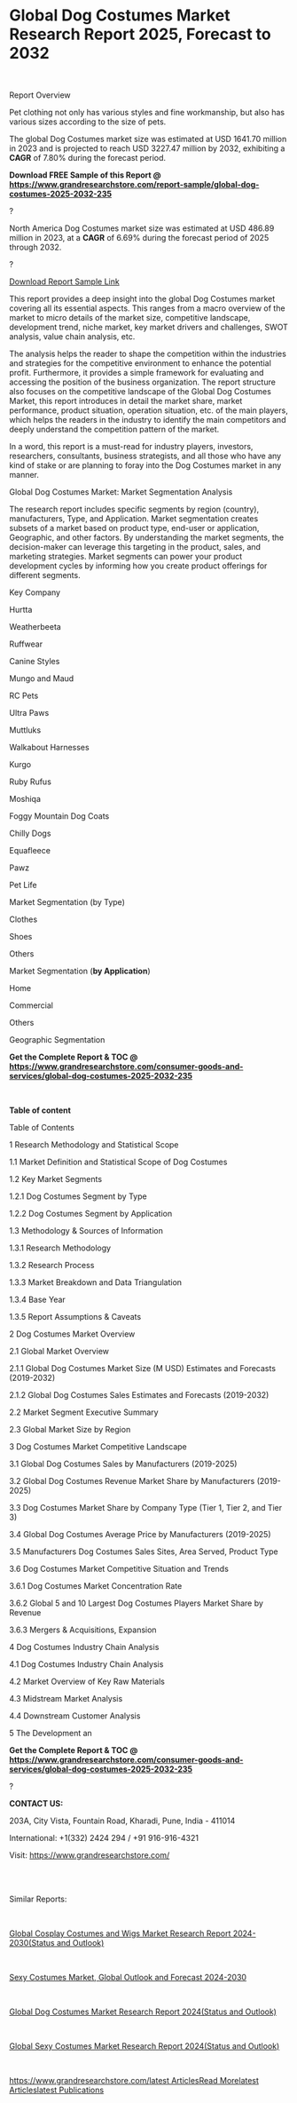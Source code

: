 <h1>Global Dog Costumes Market Research Report 2025, Forecast to 2032</h1><br/><p>Report Overview</p>
 
 
 
 <p>Pet clothing not only has various styles and fine workmanship, but also has various sizes according to the size of pets.</p>
 
 
 
 <p>The global Dog Costumes market size was estimated at USD 1641.70 million in 2023 and is projected to reach USD 3227.47 million by 2032, exhibiting a <strong>CAGR</strong> of 7.80% during the forecast period.</p>
 
 
 
 <div><b>Download FREE Sample of this Report @ <a href="https://www.grandresearchstore.com/report-sample/global-dog-costumes-2025-2032-235">https://www.grandresearchstore.com/report-sample/global-dog-costumes-2025-2032-235</a></b></div>
 
 
 
 <p>? </p>
 
 
 
 <p>North America Dog Costumes market size was estimated at USD 486.89 million in 2023, at a <strong>CAGR</strong> of 6.69% during the forecast period of 2025 through 2032.</p>
 
 
 
 <p>? </p>
 
 
 
 <p><a href="https://www.grandresearchstore.com/mr-admin/report-sample/global-dog-costumes-2025-2032-235">Download Report Sample Link</a></p>
 
 
 
 <p>This report provides a deep insight into the global Dog Costumes market covering all its essential aspects. This ranges from a macro overview of the market to micro details of the market size, competitive landscape, development trend, niche market, key market drivers and challenges, SWOT analysis, value chain analysis, etc.</p>
 
 
 
 <p>The analysis helps the reader to shape the competition within the industries and strategies for the competitive environment to enhance the potential profit. Furthermore, it provides a simple framework for evaluating and accessing the position of the business organization. The report structure also focuses on the competitive landscape of the Global Dog Costumes Market, this report introduces in detail the market share, market performance, product situation, operation situation, etc. of the main players, which helps the readers in the industry to identify the main competitors and deeply understand the competition pattern of the market.</p>
 
 
 
 <p>In a word, this report is a must-read for industry players, investors, researchers, consultants, business strategists, and all those who have any kind of stake or are planning to foray into the Dog Costumes market in any manner.</p>
 
 
 
 <p>Global Dog Costumes Market: Market Segmentation Analysis</p>
 
 
 
 <p>The research report includes specific segments by region (country), manufacturers, Type, and Application. Market segmentation creates subsets of a market based on product type, end-user or application, Geographic, and other factors. By understanding the market segments, the decision-maker can leverage this targeting in the product, sales, and marketing strategies. Market segments can power your product development cycles by informing how you create product offerings for different segments.</p>
 
 
 
 <p>Key Company</p>
 
 
 
 <p>Hurtta</p>
 
 
 
 <p>Weatherbeeta</p>
 
 
 
 <p>Ruffwear</p>
 
 
 
 <p>Canine Styles</p>
 
 
 
 <p>Mungo and Maud</p>
 
 
 
 <p>RC Pets</p>
 
 
 
 <p>Ultra Paws</p>
 
 
 
 <p>Muttluks</p>
 
 
 
 <p>Walkabout Harnesses</p>
 
 
 
 <p>Kurgo</p>
 
 
 
 <p>Ruby Rufus</p>
 
 
 
 <p>Moshiqa</p>
 
 
 
 <p>Foggy Mountain Dog Coats</p>
 
 
 
 <p>Chilly Dogs</p>
 
 
 
 <p>Equafleece</p>
 
 
 
 <p>Pawz</p>
 
 
 
 <p>Pet Life</p>
 
 
 
 <p>Market Segmentation (by Type)</p>
 
 
 
 <p>Clothes</p>
 
 
 
 <p>Shoes</p>
 
 
 
 <p>Others</p>
 
 
 
 <p>Market Segmentation (<strong>by Application</strong>)</p>
 
 
 
 <p>Home</p>
 
 
 
 <p>Commercial</p>
 
 
 
 <p>Others</p>
 
 
 
 <p>Geographic Segmentation</p>
 
 
 
 <div><b>Get the Complete Report & TOC @ <a href="https://www.grandresearchstore.com/consumer-goods-and-services/global-dog-costumes-2025-2032-235">https://www.grandresearchstore.com/consumer-goods-and-services/global-dog-costumes-2025-2032-235</a></b></div>
 
 
 
 <p><br />
 
 <b>Table of content</b></p>
 
 
 
 <p>Table of Contents<br />
 
 1 Research Methodology and Statistical Scope<br />
 
 1.1 Market Definition and Statistical Scope of Dog Costumes<br />
 
 1.2 Key Market Segments<br />
 
 1.2.1 Dog Costumes Segment by Type<br />
 
 1.2.2 Dog Costumes Segment by Application<br />
 
 1.3 Methodology & Sources of Information<br />
 
 1.3.1 Research Methodology<br />
 
 1.3.2 Research Process<br />
 
 1.3.3 Market Breakdown and Data Triangulation<br />
 
 1.3.4 Base Year<br />
 
 1.3.5 Report Assumptions & Caveats<br />
 
 2 Dog Costumes Market Overview<br />
 
 2.1 Global Market Overview<br />
 
 2.1.1 Global Dog Costumes Market Size (M USD) Estimates and Forecasts (2019-2032)<br />
 
 2.1.2 Global Dog Costumes Sales Estimates and Forecasts (2019-2032)<br />
 
 2.2 Market Segment Executive Summary<br />
 
 2.3 Global Market Size by Region<br />
 
 3 Dog Costumes Market Competitive Landscape<br />
 
 3.1 Global Dog Costumes Sales by Manufacturers (2019-2025)<br />
 
 3.2 Global Dog Costumes Revenue Market Share by Manufacturers (2019-2025)<br />
 
 3.3 Dog Costumes Market Share by Company Type (Tier 1, Tier 2, and Tier 3)<br />
 
 3.4 Global Dog Costumes Average Price by Manufacturers (2019-2025)<br />
 
 3.5 Manufacturers Dog Costumes Sales Sites, Area Served, Product Type<br />
 
 3.6 Dog Costumes Market Competitive Situation and Trends<br />
 
 3.6.1 Dog Costumes Market Concentration Rate<br />
 
 3.6.2 Global 5 and 10 Largest Dog Costumes Players Market Share by Revenue<br />
 
 3.6.3 Mergers & Acquisitions, Expansion<br />
 
 4 Dog Costumes Industry Chain Analysis<br />
 
 4.1 Dog Costumes Industry Chain Analysis<br />
 
 4.2 Market Overview of Key Raw Materials<br />
 
 4.3 Midstream Market Analysis<br />
 
 4.4 Downstream Customer Analysis<br />
 
 5 The Development an</p>
 
 
 
 <div><b>Get the Complete Report & TOC @ <a href="https://www.grandresearchstore.com/consumer-goods-and-services/global-dog-costumes-2025-2032-235">https://www.grandresearchstore.com/consumer-goods-and-services/global-dog-costumes-2025-2032-235</a></b></div>
 
 
 
 <p>? </p>
 
 
 
 <p><b>CONTACT US:</b><br />
 
 203A, City Vista, Fountain Road, Kharadi, Pune, India - 411014<br />
 
 International: +1(332) 2424 294 / +91 916-916-4321<br />
 
 Visit: <a href="https://www.grandresearchstore.com/">https://www.grandresearchstore.com/</a><br />
 
 <br />
 
 <br />
 
 Similar Reports:<br />
 
 <br />
 
 <a href="https://www.grandresearchstore.com/consumer-goods-and-services/global-cosplay-costumes-wigs-2024-2030-852">Global Cosplay Costumes and Wigs Market Research Report 2024-2030(Status and Outlook)</a><br />
 
 <br />
 
 <a href="https://www.grandresearchstore.com/consumer-goods-and-services/global-sexy-costumes-forecast-2024-2030-647">Sexy Costumes Market, Global Outlook and Forecast 2024-2030</a><br />
 
 <br />
 
 <a href="https://www.grandresearchstore.com/consumer-goods-and-services/global-dog-costumes-2024-288">Global Dog Costumes Market Research Report 2024(Status and Outlook)</a><br />
 
 <br />
 
 <a href="https://www.grandresearchstore.com/consumer-goods-and-services/global-sexy-costumes-2024-737">Global Sexy Costumes Market Research Report 2024(Status and Outlook)</a><br />
 
 <br />
 
 <a href="https://gyeongbokgung.com">https://www.grandresearchstore.com/</a><a href="https://hallyeomaritime.com">latest Articles</a><a href="https://jingwansa.com">Read More</a><a href="https://nguoiviet.jp/">latest Articles</a><a href="https://www.intelmarketresearch.com/">latest Publications</a></p>